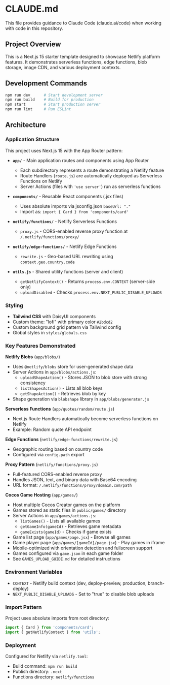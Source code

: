 # CLAUDE.md

This file provides guidance to Claude Code (claude.ai/code) when working with code in this repository.

## Project Overview

This is a Next.js 15 starter template designed to showcase Netlify platform features. It demonstrates serverless functions, edge functions, blob storage, image CDN, and various deployment contexts.

## Development Commands

```bash
npm run dev      # Start development server
npm run build    # Build for production
npm start        # Start production server
npm run lint     # Run ESLint
```

## Architecture

### Application Structure

This project uses Next.js 15 with the App Router pattern:

- **`app/`** - Main application routes and components using App Router
  - Each subdirectory represents a route demonstrating a Netlify feature
  - Route Handlers (`route.js`) are automatically deployed as Serverless Functions on Netlify
  - Server Actions (files with `'use server'`) run as serverless functions

- **`components/`** - Reusable React components (.jsx files)
  - Uses absolute imports via jsconfig.json `baseUrl: "."`
  - Import as: `import { Card } from 'components/card'`

- **`netlify/functions/`** - Netlify Serverless Functions
  - `proxy.js` - CORS-enabled reverse proxy function at `/.netlify/functions/proxy/`

- **`netlify/edge-functions/`** - Netlify Edge Functions
  - `rewrite.js` - Geo-based URL rewriting using `context.geo.country.code`

- **`utils.js`** - Shared utility functions (server and client)
  - `getNetlifyContext()` - Returns `process.env.CONTEXT` (server-side only)
  - `uploadDisabled` - Checks `process.env.NEXT_PUBLIC_DISABLE_UPLOADS`

### Styling

- **Tailwind CSS** with DaisyUI components
- Custom theme: "lofi" with primary color `#2bdcd2`
- Custom background grid pattern via Tailwind config
- Global styles in `styles/globals.css`

### Key Features Demonstrated

**Netlify Blobs** (`app/blobs/`)
- Uses `@netlify/blobs` store for user-generated shape data
- Server Actions in `app/blobs/actions.js`:
  - `uploadShapeAction()` - Stores JSON to blob store with strong consistency
  - `listShapesAction()` - Lists all blob keys
  - `getShapeAction()` - Retrieves blob by key
- Shape generation via `blobshape` library in `app/blobs/generator.js`

**Serverless Functions** (`app/quotes/random/route.js`)
- Next.js Route Handlers automatically become serverless functions on Netlify
- Example: Random quote API endpoint

**Edge Functions** (`netlify/edge-functions/rewrite.js`)
- Geographic routing based on country code
- Configured via `config.path` export

**Proxy Pattern** (`netlify/functions/proxy.js`)
- Full-featured CORS-enabled reverse proxy
- Handles JSON, text, and binary data with Base64 encoding
- URL format: `/.netlify/functions/proxy/domain.com/path`

**Cocos Game Hosting** (`app/games/`)
- Host multiple Cocos Creator games on the platform
- Games stored as static files in `public/games/` directory
- Server Actions in `app/games/actions.js`:
  - `listGames()` - Lists all available games
  - `getGameInfo(gameId)` - Retrieves game metadata
  - `gameExists(gameId)` - Checks if game exists
- Game list page (`app/games/page.jsx`) - Browse all games
- Game player page (`app/games/[gameId]/page.jsx`) - Play games in iframe
- Mobile-optimized with orientation detection and fullscreen support
- Games configured via `game.json` in each game folder
- See `GAMES_UPLOAD_GUIDE.md` for detailed instructions

### Environment Variables

- `CONTEXT` - Netlify build context (dev, deploy-preview, production, branch-deploy)
- `NEXT_PUBLIC_DISABLE_UPLOADS` - Set to "true" to disable blob uploads

### Import Pattern

Project uses absolute imports from root directory:
```javascript
import { Card } from 'components/card';
import { getNetlifyContext } from 'utils';
```

### Deployment

Configured for Netlify via `netlify.toml`:
- Build command: `npm run build`
- Publish directory: `.next`
- Functions directory: `netlify/functions`
